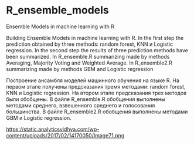 # R_ensemble_models
Ensemble Models in machine learning with  R

Building Ensemble Models in machine learning with  R.
In the first step the prediction obtained by three methods: random forest, KNN и Logistic regression.
In the second step the results of three prediction methods have been summarized.
In R_ensemble.R summarizing made by methods Averaging, Majority Voting and Weighted Average.
In R_ensemble2.R summarizing made by methods GBM and  Logistic regression

Построение ансамбля моделей машинного обучения на языке R.
На первом этапе получены предсказания тремя методами: random forest, KNN и Logistic regression.
На втором этапе предсказания трех методов были обобщены.
В файле R_ensemble.R обобщения выполнены методами среднего, взвешенного среднего и голосования большинства.
В файле R_ensemble2.R обобщения выполнены методами GBM и  Logistic regression.

https://static.analyticsvidhya.com/wp-content/uploads/2017/02/14170050/Image71.png
